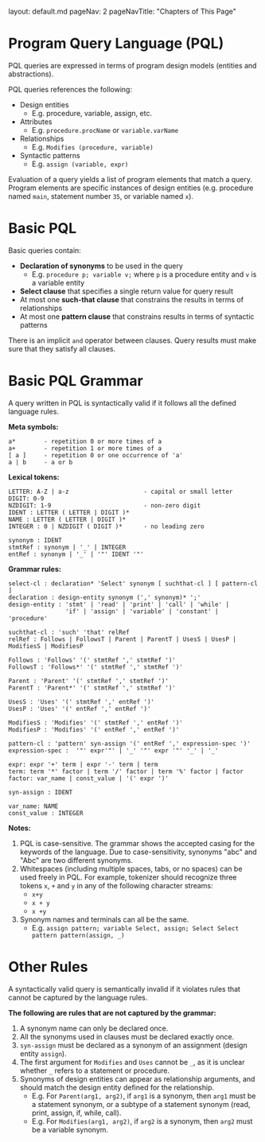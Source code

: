 <br>

<frontmatter>
  layout: default.md
  pageNav: 2
  pageNavTitle: "Chapters of This Page"
</frontmatter>

[](#program-query-language-pql)Program Query Language (PQL)
===========================================================

PQL queries are expressed in terms of program design models (entities and abstractions).

PQL queries references the following:

*   Design entities
    *   E.g. procedure, variable, assign, etc.
*   Attributes
    *   E.g. `procedure.procName` or `variable.varName`
*   Relationships
    *   E.g. `Modifies (procedure, variable)`
*   Syntactic patterns
    *   E.g. `assign (variable, expr)`

Evaluation of a query yields a list of program elements that match a query. Program elements are specific instances of design entities (e.g. procedure named `main`, statement number `35`, or variable named `x`).

[](#basic-pql)Basic PQL
=======================

Basic queries contain:

*   **Declaration of synonyms** to be used in the query
    *   E.g. `procedure p; variable v;` where `p` is a procedure entity and `v` is a variable entity
*   **Select clause** that specifies a single return value for query result
*   At most one **such-that clause** that constrains the results in terms of relationships
*   At most one **pattern clause** that constrains results in terms of syntactic patterns

There is an implicit `and` operator between clauses. Query results must make sure that they satisfy all clauses.

[](#basic-pql-grammar)Basic PQL Grammar
=======================================

A query written in PQL is syntactically valid if it follows all the defined language rules.

**Meta symbols:**

    a*        - repetition 0 or more times of a
    a+        - repetition 1 or more times of a
    [ a ]     - repetition 0 or one occurrence of 'a'
    a | b     - a or b


**Lexical tokens:**

    LETTER: A-Z | a-z                     - capital or small letter
    DIGIT: 0-9
    NZDIGIT: 1-9                          - non-zero digit
    IDENT : LETTER ( LETTER | DIGIT )*
    NAME : LETTER ( LETTER | DIGIT )*
    INTEGER : 0 | NZDIGIT ( DIGIT )*      - no leading zero

    synonym : IDENT
    stmtRef : synonym | '_' | INTEGER
    entRef : synonym | '_' | '"' IDENT '"'


**Grammar rules:**

    select-cl : declaration* 'Select' synonym [ suchthat-cl ] [ pattern-cl ]
    declaration : design-entity synonym (',' synonym)* ';'
    design-entity : 'stmt' | 'read' | 'print' | 'call' | 'while' |
                    'if' | 'assign' | 'variable' | 'constant' | 'procedure'

    suchthat-cl : 'such' 'that' relRef
    relRef : Follows | FollowsT | Parent | ParentT | UsesS | UsesP | ModifiesS | ModifiesP

    Follows : 'Follows' '(' stmtRef ',' stmtRef ')'
    FollowsT : 'Follows*' '(' stmtRef ',' stmtRef ')'

    Parent : 'Parent' '(' stmtRef ',' stmtRef ')'
    ParentT : 'Parent*' '(' stmtRef ',' stmtRef ')'

    UsesS : 'Uses' '(' stmtRef ',' entRef ')'
    UsesP : 'Uses' '(' entRef ',' entRef ')'

    ModifiesS : 'Modifies' '(' stmtRef ',' entRef ')'
    ModifiesP : 'Modifies' '(' entRef ',' entRef ')'

    pattern-cl : 'pattern' syn-assign '(' entRef ',' expression-spec ')'
    expression-spec :  '"' expr'"' | '_' '"' expr '"' '_' | '_'

    expr: expr '+' term | expr '-' term | term
    term: term '*' factor | term '/' factor | term '%' factor | factor
    factor: var_name | const_value | '(' expr ')'

    syn-assign : IDENT

    var_name: NAME
    const_value : INTEGER


**Notes:**

1.  PQL is case-sensitive. The grammar shows the accepted casing for the keywords of the language. Due to case-sensitivity, synonyms "abc" and "Abc" are two different synonyms.
2.  Whitespaces (including multiple spaces, tabs, or no spaces) can be used freely in PQL. For example, tokenizer should recognize three tokens `x`, `+` and `y` in any of the following character streams:
    *   `x+y`
    *   `x + y`
    *   `x +y`
3.  Synonym names and terminals can all be the same.
    *   E.g. `assign pattern; variable Select, assign; Select Select pattern pattern(assign, _)`

[](#other-rules)Other Rules
===========================

A syntactically valid query is semantically invalid if it violates rules that cannot be captured by the language rules.

**The following are rules that are not captured by the grammar:**

1.  A synonym name can only be declared once.
2.  All the synonyms used in clauses must be declared exactly once.
3.  `syn-assign` must be declared as a synonym of an assignment (design entity `assign`).
4.  The first argument for `Modifies` and `Uses` cannot be `_`, as it is unclear whether `_` refers to a statement or procedure.
5.  Synonyms of design entities can appear as relationship arguments, and should match the design entity defined for the relationship.
    *   E.g. For `Parent(arg1, arg2)`, if `arg1` is a synonym, then `arg1` must be a statement synonym, or a subtype of a statement synonym (read, print, assign, if, while, call).
    *   E.g. For `Modifies(arg1, arg2)`, if `arg2` is a synonym, then `arg2` must be a variable synonym.
